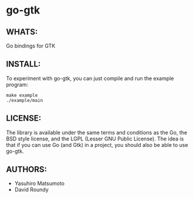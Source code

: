 go-gtk
======

WHATS:
------

  Go bindings for GTK 

INSTALL:
--------

  To experiment with go-gtk, you can just compile and run the example
  program:

    make example
    ./example/main

LICENSE:
--------

  The library is available under the same terms and conditions as the Go, the BSD style license, and the LGPL (Lesser GNU Public License). The idea is that if you can use Go (and Gtk) in a project, you should also be able to use go-gtk.

AUTHORS:
--------

  * Yasuhiro Matsumoto
  * David Roundy
